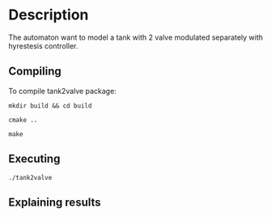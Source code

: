# Description

The automaton want to model a tank with 2 valve modulated separately with hyrestesis controller.

## Compiling
To compile tank2valve package:
```
mkdir build && cd build
```
```
cmake ..
```
```
make
```
## Executing
```
./tank2valve
```
## Explaining results
